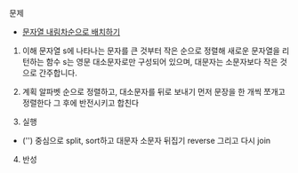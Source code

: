 문제
- [문자열 내림차순으로 배치하기](https://programmers.co.kr/learn/courses/30/lessons/12917)


1. 이해
문자열 s에 나타나는 문자를 큰 것부터 작은 순으로 정렬해 새로운 문자열을 리턴하는 함수
s는 영문 대소문자로만 구성되어 있으며, 대문자는 소문자보다 작은 것으로 간주합니다.

2. 계획
알파벳 순으로 정렬하고, 대소문자를 뒤로 보내기
먼저 문장을 한 개씩 쪼개고 정렬한다
그 후에 반전시키고 합친다

3. 실행
- ('') 중심으로 split, sort하고 대문자 소문자 뒤집기 reverse 그리고 다시 join

4. 반성
